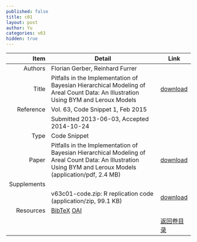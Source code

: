 ```yaml
---
published: false
title: c01
layout: post
author: Yu
categories: v63
hidden: true
---
```


| Item | Detail | Link |
|---:|---|---|
| Authors | Florian Gerber, Reinhard Furrer| |
| Title |Pitfalls in the Implementation of Bayesian Hierarchical Modeling of Areal Count Data: An Illustration Using BYM and Leroux Models | [download](http://www.jstatsoft.org/v63/c01/paper) |
| Reference |Vol. 63, Code Snippet 1, Feb 2015 | |
| | Submitted 2013-06-03, Accepted 2014-10-24| | 
| Type | Code Snippet| |
| Paper | Pitfalls in the Implementation of Bayesian Hierarchical Modeling of Areal Count Data: An Illustration Using BYM and Leroux Models  (application/pdf, 2.4 MB)| [download](http://www.jstatsoft.org/v63/c01/paper) |
| Supplements | | |
| |v63c01-code.zip: R replication code  (application/zip, 99.1 KB)|  [download](http://www.jstatsoft.org/v63/c01/supp/1) |
| Resources | [BibTeX](http://www.jstatsoft.org/v63/c01/bibtex) [OAI](http://www.jstatsoft.org/oai?verb=GetRecord&identifier=oai.jstatsoft/v63/c01&prefix=oai_dc)| |
| |  | [返回卷目录]({{site.baseurl}}/volume/v63.html) |